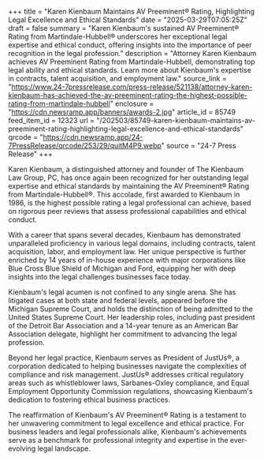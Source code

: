 +++
title = "Karen Kienbaum Maintains AV Preeminent® Rating, Highlighting Legal Excellence and Ethical Standards"
date = "2025-03-29T07:05:25Z"
draft = false
summary = "Karen Kienbaum's sustained AV Preeminent® Rating from Martindale-Hubbell® underscores her exceptional legal expertise and ethical conduct, offering insights into the importance of peer recognition in the legal profession."
description = "Attorney Karen Kienbaum achieves AV Preeminent Rating from Martindale-Hubbell, demonstrating top legal ability and ethical standards. Learn more about Kienbaum's expertise in contracts, talent acquisition, and employment law."
source_link = "https://www.24-7pressrelease.com/press-release/521138/attorney-karen-kienbaum-has-achieved-the-av-preeminent-rating-the-highest-possible-rating-from-martindale-hubbell"
enclosure = "https://cdn.newsramp.app/banners/awards-2.jpg"
article_id = 85749
feed_item_id = 12323
url = "/202503/85749-karen-kienbaum-maintains-av-preeminent-rating-highlighting-legal-excellence-and-ethical-standards"
qrcode = "https://cdn.newsramp.app/24-7PressRelease/qrcode/253/29/quitM4P9.webp"
source = "24-7 Press Release"
+++

<p>Karen Kienbaum, a distinguished attorney and founder of The Kienbaum Law Group, PC, has once again been recognized for her outstanding legal expertise and ethical standards by maintaining the AV Preeminent® Rating from Martindale-Hubbell®. This accolade, first awarded to Kienbaum in 1986, is the highest possible rating a legal professional can achieve, based on rigorous peer reviews that assess professional capabilities and ethical conduct.</p><p>With a career that spans several decades, Kienbaum has demonstrated unparalleled proficiency in various legal domains, including contracts, talent acquisition, labor, and employment law. Her unique perspective is further enriched by 14 years of in-house experience with major corporations like Blue Cross Blue Shield of Michigan and Ford, equipping her with deep insights into the legal challenges businesses face today.</p><p>Kienbaum's legal acumen is not confined to any single arena. She has litigated cases at both state and federal levels, appeared before the Michigan Supreme Court, and holds the distinction of being admitted to the United States Supreme Court. Her leadership roles, including past president of the Detroit Bar Association and a 14-year tenure as an American Bar Association delegate, highlight her commitment to advancing the legal profession.</p><p>Beyond her legal practice, Kienbaum serves as President of JustUs®, a corporation dedicated to helping businesses navigate the complexities of compliance and risk management. JustUs® addresses critical regulatory areas such as whistleblower laws, Sarbanes-Oxley compliance, and Equal Employment Opportunity Commission regulations, showcasing Kienbaum's dedication to fostering ethical business practices.</p><p>The reaffirmation of Kienbaum's AV Preeminent® Rating is a testament to her unwavering commitment to legal excellence and ethical practice. For business leaders and legal professionals alike, Kienbaum's achievements serve as a benchmark for professional integrity and expertise in the ever-evolving legal landscape.</p>